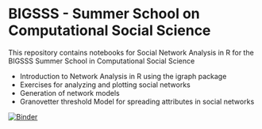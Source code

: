 # BIGSSS - Summer School on Computational Social Science

This repository contains notebooks for Social Network Analysis in R for the BIGSSS Summer School in Computational Social Science

- Introduction to Network Analysis in R using the igraph package
- Exercises for analyzing and plotting social networks
- Generation of network models
- Granovetter threshold Model for spreading attributes in social networks

[![Binder](https://notebooks.gesis.org/binder/badge.svg)](https://notebooks.gesis.org/binder/v2/gh/JuKo007/BIGSSS/master)
